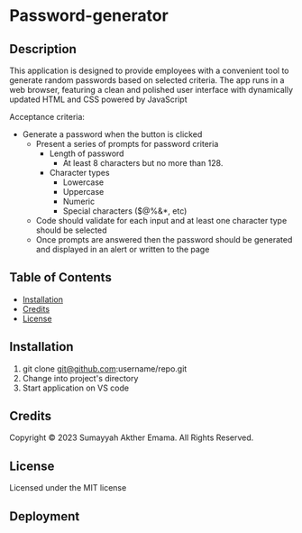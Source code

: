 # Password-generator


## Description

This application is designed to provide employees with a convenient tool to generate random passwords based on selected criteria. The app runs in a web browser, featuring a clean and polished user interface with dynamically updated HTML and CSS powered by JavaScript

Acceptance criteria:

* Generate a password when the button is clicked
  * Present a series of prompts for password criteria
    * Length of password
      * At least 8 characters but no more than 128.
    * Character types
      * Lowercase
      * Uppercase
      * Numeric
      * Special characters ($@%&*, etc)
  * Code should validate for each input and at least one character type should be selected
  * Once prompts are answered then the password should be generated and displayed in an alert or written to the page

## Table of Contents

* [Installation](#installation)
* [Credits](#credits)
* [License](#license)


## Installation

1) git clone git@github.com:username/repo.git
2) Change into project's directory
3) Start application on VS code

## Credits

Copyright © 2023 Sumayyah Akther Emama. All Rights Reserved.

## License

Licensed under the MIT license

## Deployment 